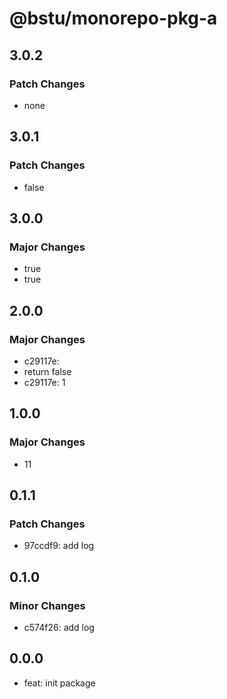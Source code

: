 # @bstu/monorepo-pkg-a

## 3.0.2

### Patch Changes

- none

## 3.0.1

### Patch Changes

- false

## 3.0.0

### Major Changes

- true
- true

## 2.0.0

### Major Changes

- c29117e:
- return false
- c29117e: 1

## 1.0.0

### Major Changes

- 11

## 0.1.1

### Patch Changes

- 97ccdf9: add log

## 0.1.0

### Minor Changes

- c574f26: add log

## 0.0.0

- feat: init package

